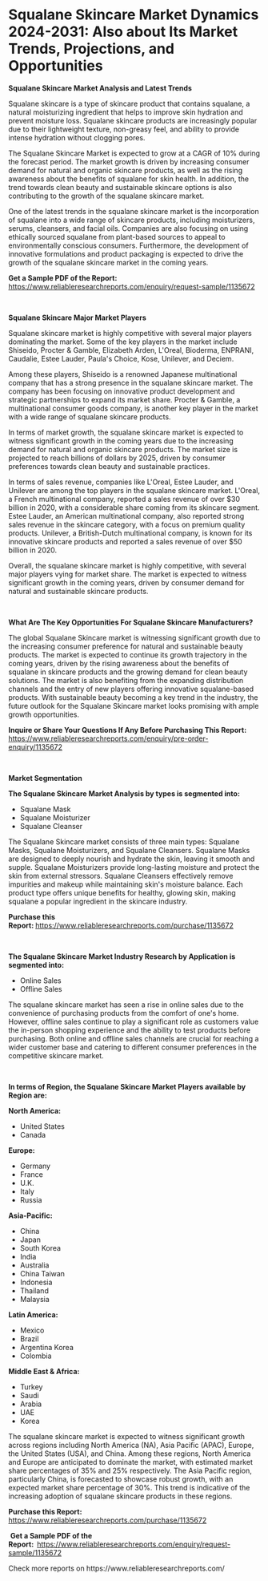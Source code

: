 <p><h1>Squalane Skincare Market Dynamics 2024-2031: Also about Its Market Trends, Projections, and Opportunities</h1></p><p><strong>Squalane Skincare Market Analysis and Latest Trends</strong></p>
<p><p>Squalane skincare is a type of skincare product that contains squalane, a natural moisturizing ingredient that helps to improve skin hydration and prevent moisture loss. Squalane skincare products are increasingly popular due to their lightweight texture, non-greasy feel, and ability to provide intense hydration without clogging pores.</p><p>The Squalane Skincare Market is expected to grow at a CAGR of 10% during the forecast period. The market growth is driven by increasing consumer demand for natural and organic skincare products, as well as the rising awareness about the benefits of squalane for skin health. In addition, the trend towards clean beauty and sustainable skincare options is also contributing to the growth of the squalane skincare market.</p><p>One of the latest trends in the squalane skincare market is the incorporation of squalane into a wide range of skincare products, including moisturizers, serums, cleansers, and facial oils. Companies are also focusing on using ethically sourced squalane from plant-based sources to appeal to environmentally conscious consumers. Furthermore, the development of innovative formulations and product packaging is expected to drive the growth of the squalane skincare market in the coming years.</p></p>
<p><strong>Get a Sample PDF of the Report:&nbsp;</strong> <a href="https://www.reliableresearchreports.com/enquiry/request-sample/1135672">https://www.reliableresearchreports.com/enquiry/request-sample/1135672</a></p>
<p>&nbsp;</p>
<p><strong>Squalane Skincare Major Market Players</strong></p>
<p><p>Squalane skincare market is highly competitive with several major players dominating the market. Some of the key players in the market include Shiseido, Procter & Gamble, Elizabeth Arden, L'Oreal, Bioderma, ENPRANI, Caudalie, Estee Lauder, Paula's Choice, Kose, Unilever, and Deciem.</p><p>Among these players, Shiseido is a renowned Japanese multinational company that has a strong presence in the squalane skincare market. The company has been focusing on innovative product development and strategic partnerships to expand its market share. Procter & Gamble, a multinational consumer goods company, is another key player in the market with a wide range of squalane skincare products.</p><p>In terms of market growth, the squalane skincare market is expected to witness significant growth in the coming years due to the increasing demand for natural and organic skincare products. The market size is projected to reach billions of dollars by 2025, driven by consumer preferences towards clean beauty and sustainable practices.</p><p>In terms of sales revenue, companies like L'Oreal, Estee Lauder, and Unilever are among the top players in the squalane skincare market. L'Oreal, a French multinational company, reported a sales revenue of over $30 billion in 2020, with a considerable share coming from its skincare segment. Estee Lauder, an American multinational company, also reported strong sales revenue in the skincare category, with a focus on premium quality products. Unilever, a British-Dutch multinational company, is known for its innovative skincare products and reported a sales revenue of over $50 billion in 2020.</p><p>Overall, the squalane skincare market is highly competitive, with several major players vying for market share. The market is expected to witness significant growth in the coming years, driven by consumer demand for natural and sustainable skincare products.</p></p>
<p>&nbsp;</p>
<p><strong>What Are The Key Opportunities For Squalane Skincare Manufacturers?</strong></p>
<p><p>The global Squalane Skincare market is witnessing significant growth due to the increasing consumer preference for natural and sustainable beauty products. The market is expected to continue its growth trajectory in the coming years, driven by the rising awareness about the benefits of squalane in skincare products and the growing demand for clean beauty solutions. The market is also benefiting from the expanding distribution channels and the entry of new players offering innovative squalane-based products. With sustainable beauty becoming a key trend in the industry, the future outlook for the Squalane Skincare market looks promising with ample growth opportunities.</p></p>
<p><strong>Inquire or Share Your Questions If Any Before Purchasing This Report:</strong> <a href="https://www.reliableresearchreports.com/enquiry/pre-order-enquiry/1135672">https://www.reliableresearchreports.com/enquiry/pre-order-enquiry/1135672</a></p>
<p>&nbsp;</p>
<p><strong>Market Segmentation</strong></p>
<p><strong>The Squalane Skincare Market Analysis by types is segmented into:</strong></p>
<p><ul><li>Squalane Mask</li><li>Squalane Moisturizer</li><li>Squalane Cleanser</li></ul></p>
<p><p>The Squalane Skincare market consists of three main types: Squalane Masks, Squalane Moisturizers, and Squalane Cleansers. Squalane Masks are designed to deeply nourish and hydrate the skin, leaving it smooth and supple. Squalane Moisturizers provide long-lasting moisture and protect the skin from external stressors. Squalane Cleansers effectively remove impurities and makeup while maintaining skin's moisture balance. Each product type offers unique benefits for healthy, glowing skin, making squalane a popular ingredient in the skincare industry.</p></p>
<p><strong>Purchase this Report:&nbsp;</strong><a href="https://www.reliableresearchreports.com/purchase/1135672">https://www.reliableresearchreports.com/purchase/1135672</a></p>
<p>&nbsp;</p>
<p><strong>The Squalane Skincare Market Industry Research by Application is segmented into:</strong></p>
<p><ul><li>Online Sales</li><li>Offline Sales</li></ul></p>
<p><p>The squalane skincare market has seen a rise in online sales due to the convenience of purchasing products from the comfort of one's home. However, offline sales continue to play a significant role as customers value the in-person shopping experience and the ability to test products before purchasing. Both online and offline sales channels are crucial for reaching a wider customer base and catering to different consumer preferences in the competitive skincare market.</p></p>
<p>&nbsp;</p>
<p><strong>In terms of Region, the Squalane Skincare Market Players available by Region are:</strong></p>
<p>
    <p> <strong> North America: </strong>
        <ul>
            <li>United States</li>
            <li>Canada</li>
        </ul>
        </p> 
    <p> <strong> Europe: </strong>
        <ul>
            <li>Germany</li>
            <li>France</li>
            <li>U.K.</li>
            <li>Italy</li>
            <li>Russia</li>
        </ul>
        </p> 
    <p> <strong> Asia-Pacific: </strong>
        <ul>
            <li>China</li>
            <li>Japan</li>
            <li>South Korea</li>
            <li>India</li>
            <li>Australia</li>
            <li>China Taiwan</li>
            <li>Indonesia</li>
            <li>Thailand</li>
            <li>Malaysia</li>
        </ul>
        </p> 
    <p> <strong> Latin America: </strong>
        <ul>
            <li>Mexico</li>
            <li>Brazil</li>
            <li>Argentina Korea</li>
            <li>Colombia</li>
        </ul>
        </p> 
    <p> <strong> Middle East & Africa: </strong>
        <ul>
            <li>Turkey</li>
            <li>Saudi</li>
            <li>Arabia</li>
            <li>UAE</li>
            <li>Korea</li>
        </ul>
    </p>
    </p>
<p><p>The squalane skincare market is expected to witness significant growth across regions including North America (NA), Asia Pacific (APAC), Europe, the United States (USA), and China. Among these regions, North America and Europe are anticipated to dominate the market, with estimated market share percentages of 35% and 25% respectively. The Asia Pacific region, particularly China, is forecasted to showcase robust growth, with an expected market share percentage of 30%. This trend is indicative of the increasing adoption of squalane skincare products in these regions.</p></p>
<p><strong>Purchase this Report: </strong><a href="https://www.reliableresearchreports.com/purchase/1135672">https://www.reliableresearchreports.com/purchase/1135672</a></p>
<p>&nbsp;<strong>Get a Sample PDF of the Report:&nbsp;&nbsp;</strong><a href="https://www.reliableresearchreports.com/enquiry/request-sample/1135672">https://www.reliableresearchreports.com/enquiry/request-sample/1135672</a></p>
<p><strong></strong></p>
<p>Check more reports on https://www.reliableresearchreports.com/</p>